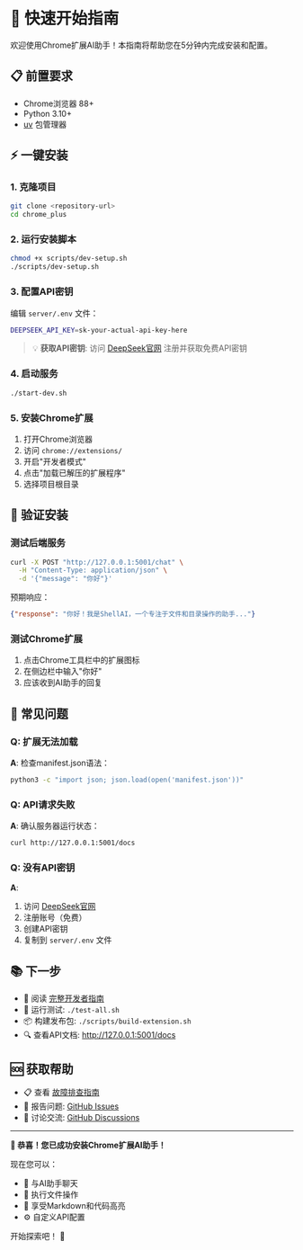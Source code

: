 # 🚀 快速开始指南

欢迎使用Chrome扩展AI助手！本指南将帮助您在5分钟内完成安装和配置。

## 📋 前置要求

- Chrome浏览器 88+ 
- Python 3.10+
- [uv](https://docs.astral.sh/uv/) 包管理器

## ⚡ 一键安装

### 1. 克隆项目
```bash
git clone <repository-url>
cd chrome_plus
```

### 2. 运行安装脚本
```bash
chmod +x scripts/dev-setup.sh
./scripts/dev-setup.sh
```

### 3. 配置API密钥
编辑 `server/.env` 文件：
```bash
DEEPSEEK_API_KEY=sk-your-actual-api-key-here
```

> 💡 **获取API密钥**: 访问 [DeepSeek官网](https://platform.deepseek.com/) 注册并获取免费API密钥

### 4. 启动服务
```bash
./start-dev.sh
```

### 5. 安装Chrome扩展
1. 打开Chrome浏览器
2. 访问 `chrome://extensions/`
3. 开启"开发者模式"
4. 点击"加载已解压的扩展程序"
5. 选择项目根目录

## 🎯 验证安装

### 测试后端服务
```bash
curl -X POST "http://127.0.0.1:5001/chat" \
  -H "Content-Type: application/json" \
  -d '{"message": "你好"}'
```

预期响应：
```json
{"response": "你好！我是ShellAI，一个专注于文件和目录操作的助手..."}
```

### 测试Chrome扩展
1. 点击Chrome工具栏中的扩展图标
2. 在侧边栏中输入"你好"
3. 应该收到AI助手的回复

## 🔧 常见问题

### Q: 扩展无法加载
**A**: 检查manifest.json语法：
```bash
python3 -c "import json; json.load(open('manifest.json'))"
```

### Q: API请求失败
**A**: 确认服务器运行状态：
```bash
curl http://127.0.0.1:5001/docs
```

### Q: 没有API密钥
**A**: 
1. 访问 [DeepSeek官网](https://platform.deepseek.com/)
2. 注册账号（免费）
3. 创建API密钥
4. 复制到 `server/.env` 文件

## 📚 下一步

- 📖 阅读 [完整开发者指南](DEVELOPER_GUIDE.md)
- 🧪 运行测试: `./test-all.sh`
- 📦 构建发布包: `./scripts/build-extension.sh`
- 🔍 查看API文档: http://127.0.0.1:5001/docs

## 🆘 获取帮助

- 📋 查看 [故障排查指南](DEVELOPER_GUIDE.md#常见问题排查)
- 🐛 报告问题: [GitHub Issues](https://github.com/your-repo/issues)
- 💬 讨论交流: [GitHub Discussions](https://github.com/your-repo/discussions)

---

**🎉 恭喜！您已成功安装Chrome扩展AI助手！**

现在您可以：
- 💬 与AI助手聊天
- 📁 执行文件操作
- 🎨 享受Markdown和代码高亮
- ⚙️ 自定义API配置

开始探索吧！ 🚀
